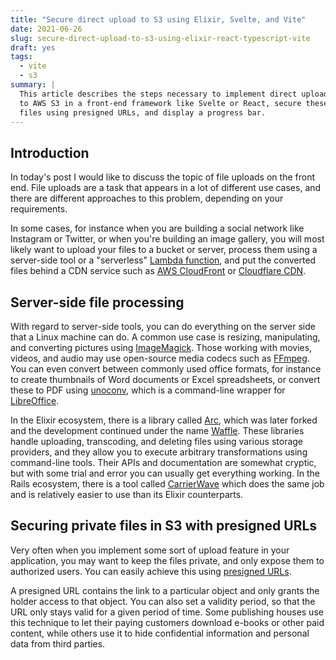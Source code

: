 ```yaml
---
title: "Secure direct upload to S3 using Elixir, Svelte, and Vite"
date: 2021-06-26
slug: secure-direct-upload-to-s3-using-elixir-react-typescript-vite
draft: yes
tags:
  - vite
  - s3
summary: |
  This article describes the steps necessary to implement direct uploads
  to AWS S3 in a front-end framework like Svelte or React, secure these
  files using presigned URLs, and display a progress bar.
---
```


## Introduction

In today's post I would like to discuss the topic of file uploads on the front end.
File uploads are a task that appears in a lot of different use cases, and there
are different approaches to this problem, depending on your requirements.

In some cases, for instance when you are building a social network like Instagram
or Twitter, or when you're building an image gallery, you will most likely want to
upload your files to a bucket or server, process them using a server-side tool or a "serverless"
[Lambda function](https://aws.amazon.com/blogs/compute/resize-images-on-the-fly-with-amazon-s3-aws-lambda-and-amazon-api-gateway/),
and put the converted files behind a CDN service such as [AWS CloudFront](https://aws.amazon.com/cloudfront/) or
[Cloudflare CDN](https://www.cloudflare.com/cdn/).

## Server-side file processing

With regard to server-side tools, you can do everything on the server side that a Linux
machine can do. A common use case is resizing, manipulating, and converting pictures using
[ImageMagick](https://imagemagick.org/index.php).
Those working with movies, videos, and audio may use open-source media codecs such as
[FFmpeg](https://www.ffmpeg.org/).
You can even convert between commonly used office formats, for instance to create
thumbnails of Word documents or Excel spreadsheets, or convert these to PDF using
[unoconv](https://github.com/unoconv/unoconv), which is a command-line wrapper for
[LibreOffice](https://www.libreoffice.org).

In the Elixir ecosystem, there is a library called [Arc](https://github.com/stavro/arc),
which was later forked and the development continued under the name [Waffle](https://github.com/elixir-waffle/waffle).
These libraries handle uploading, transcoding, and deleting files using various storage
providers, and they allow you to execute arbitrary transformations using command-line tools.
Their APIs and documentation are somewhat cryptic, but with some trial and error you can usually get
everything working.
In the Rails ecosystem, there is a tool called [CarrierWave](https://github.com/carrierwaveuploader/carrierwave)
which does the same job and is relatively easier to use than its Elixir counterparts.

## Securing private files in S3 with presigned URLs

Very often when you implement some sort of upload feature in your application, you may want
to keep the files private, and only expose them to authorized users. You can easily achieve
this using [presigned URLs](https://docs.aws.amazon.com/AmazonS3/latest/userguide/ShareObjectPreSignedURL.html).

A presigned URL contains the link to a particular object and only grants the holder access
to that object. You can also set a validity period, so that the URL only stays valid for a given
period of time. Some publishing houses use this technique to let their paying customers download
e-books or other paid content, while others use it to hide confidential information and personal
data from third parties.
